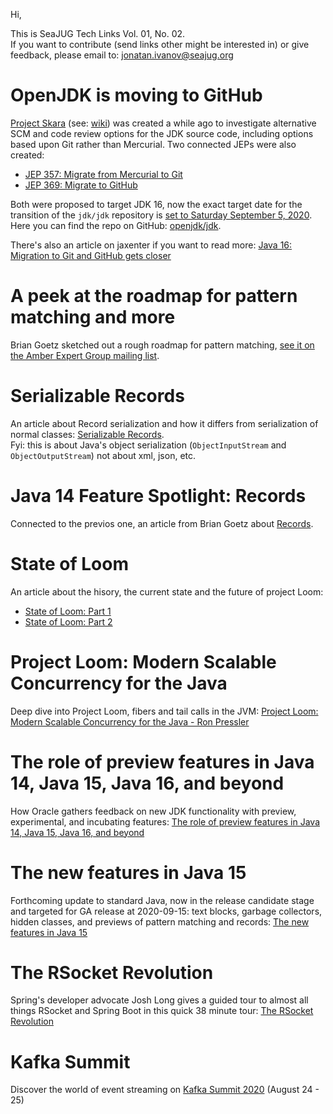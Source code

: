Hi,

This is SeaJUG Tech Links Vol. 01, No. 02.  
If you want to contribute (send links other might be interested in) or give feedback, please email to: [jonatan.ivanov@seajug.org](mailto:jonatan.ivanov@seajug.org)

# OpenJDK is moving to GitHub

[Project Skara](https://openjdk.java.net/projects/skara/) (see: [wiki](https://wiki.openjdk.java.net/display/SKARA)) was created a while ago to investigate alternative SCM and code review options for the JDK source code, including options based upon Git rather than Mercurial. Two connected JEPs were also created:
- [JEP 357: Migrate from Mercurial to Git](https://openjdk.java.net/jeps/357)
- [JEP 369: Migrate to GitHub](https://openjdk.java.net/jeps/369)

Both were proposed to target JDK 16, now the exact target date for the transition of the `jdk/jdk` repository is [set to Saturday September 5, 2020](https://mail.openjdk.java.net/pipermail/jdk-dev/2020-August/004588.html). Here you can find the repo on GitHub: [openjdk/jdk](https://github.com/openjdk/jdk).

There's also an article on jaxenter if you want to read more: [Java 16: Migration to Git and GitHub gets closer](https://jaxenter.com/java-16-migration-to-git-and-github-jdk-172076.html)

# A peek at the roadmap for pattern matching and more

Brian Goetz sketched out a rough roadmap for pattern matching, [see it on the Amber Expert Group mailing list](https://mail.openjdk.java.net/pipermail/amber-spec-experts/2020-August/002318.html).

# Serializable Records

An article about Record serialization and how it differs from serialization of normal classes: [Serializable Records](https://inside.java/2020/07/20/serializablerecords/).  
Fyi: this is about Java's object serialization (`ObjectInputStream` and `ObjectOutputStream`) not about xml, json, etc.

# Java 14 Feature Spotlight: Records

Connected to the previos one, an article from Brian Goetz about [Records](https://www.infoq.com/articles/java-14-feature-spotlight/).

# State of Loom

An article about the hisory, the current state and the future of project Loom:

- [State of Loom: Part 1](https://cr.openjdk.java.net/~rpressler/loom/loom/sol1_part1.html)
- [State of Loom: Part 2](https://cr.openjdk.java.net/~rpressler/loom/loom/sol1_part2.html)

# Project Loom: Modern Scalable Concurrency for the Java

Deep dive into Project Loom, fibers and tail calls in the JVM: [Project Loom: Modern Scalable Concurrency for the Java - Ron Pressler](https://www.youtube.com/watch?v=23HjZBOIshY)

# The role of preview features in Java 14, Java 15, Java 16, and beyond

How Oracle gathers feedback on new JDK functionality with preview, experimental, and incubating features: [The role of preview features in Java 14, Java 15, Java 16, and beyond](https://blogs.oracle.com/javamagazine/the-role-of-previews-in-java-14-java-15-java-16-and-beyond)

# The new features in Java 15

Forthcoming update to standard Java, now in the release candidate stage and targeted for GA release at 2020-09-15: text blocks, garbage collectors, hidden classes, and previews of pattern matching and records: [The new features in Java 15](https://www.infoworld.com/article/3534133/jdk-15-the-new-features-in-java-15.html)

# The RSocket Revolution

Spring's developer advocate Josh Long gives a guided tour to almost all things RSocket and Spring Boot in this quick 38 minute tour: [The RSocket Revolution](https://www.youtube.com/watch?v=ipVfRdl5SP0)

# Kafka Summit

Discover the world of event streaming on [Kafka Summit 2020](https://events.kafka-summit.org/2020) (August 24 - 25)
